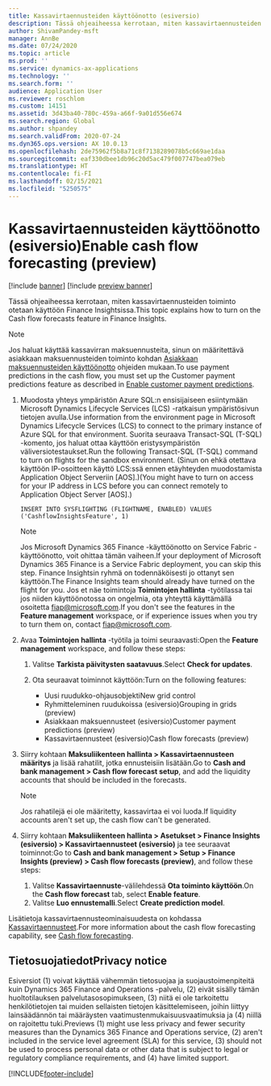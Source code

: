 ```yaml
---
title: Kassavirtaennusteiden käyttöönotto (esiversio)
description: Tässä ohjeaiheessa kerrotaan, miten kassavirtaennusteiden toiminto otetaan käyttöön Finance Insightsissa.
author: ShivamPandey-msft
manager: AnnBe
ms.date: 07/24/2020
ms.topic: article
ms.prod: ''
ms.service: dynamics-ax-applications
ms.technology: ''
ms.search.form: ''
audience: Application User
ms.reviewer: roschlom
ms.custom: 14151
ms.assetid: 3d43ba40-780c-459a-a66f-9a01d556e674
ms.search.region: Global
ms.author: shpandey
ms.search.validFrom: 2020-07-24
ms.dyn365.ops.version: AX 10.0.13
ms.openlocfilehash: 2de75962f5b8a71c8f7138289078b5c669ae1daa
ms.sourcegitcommit: eaf330dbee1db96c20d5ac479f007747bea079eb
ms.translationtype: HT
ms.contentlocale: fi-FI
ms.lasthandoff: 02/15/2021
ms.locfileid: "5250575"
---
```

# <a name="enable-cash-flow-forecasting-preview"></a><span data-ttu-id="8b399-103">Kassavirtaennusteiden käyttöönotto (esiversio)</span><span class="sxs-lookup"><span data-stu-id="8b399-103">Enable cash flow forecasting (preview)</span></span>

[!include [banner](../includes/banner.md)]
[!include [preview banner](../includes/preview-banner.md)]

<span data-ttu-id="8b399-104">Tässä ohjeaiheessa kerrotaan, miten kassavirtaennusteiden toiminto otetaan käyttöön Finance Insightsissa.</span><span class="sxs-lookup"><span data-stu-id="8b399-104">This topic explains how to turn on the Cash flow forecasts feature in Finance Insights.</span></span>

> [!NOTE]
> <span data-ttu-id="8b399-105">Jos haluat käyttää kassavirran maksuennusteita, sinun on määritettävä asiakkaan maksuennusteiden toiminto kohdan [Asiakkaan maksuennusteiden käyttöönotto](enable-cust-paymnt-prediction.md) ohjeiden mukaan.</span><span class="sxs-lookup"><span data-stu-id="8b399-105">To use payment predictions in the cash flow, you must set up the Customer payment predictions feature as described in [Enable customer payment predictions](enable-cust-paymnt-prediction.md).</span></span>

1. <span data-ttu-id="8b399-106">Muodosta yhteys ympäristön Azure SQL:n ensisijaiseen esiintymään Microsoft Dynamics Lifecycle Services (LCS) -ratkaisun ympäristösivun tietojen avulla.</span><span class="sxs-lookup"><span data-stu-id="8b399-106">Use information from the environment page in Microsoft Dynamics Lifecycle Services (LCS) to connect to the primary instance of Azure SQL for that environment.</span></span> <span data-ttu-id="8b399-107">Suorita seuraava Transact-SQL (T-SQL) -komento, jos haluat ottaa käyttöön eristysympäristön väliversiotestaukset.</span><span class="sxs-lookup"><span data-stu-id="8b399-107">Run the following Transact-SQL (T-SQL) command to turn on flights for the sandbox environment.</span></span> <span data-ttu-id="8b399-108">(Sinun on ehkä otettava käyttöön IP-osoitteen käyttö LCS:ssä ennen etäyhteyden muodostamista Application Object Serveriin \[AOS\].)</span><span class="sxs-lookup"><span data-stu-id="8b399-108">(You might have to turn on access for your IP address in LCS before you can connect remotely to Application Object Server \[AOS\].)</span></span>

    `INSERT INTO SYSFLIGHTING (FLIGHTNAME, ENABLED) VALUES ('CashflowInsightsFeature', 1)`

    > [!NOTE]
    > <span data-ttu-id="8b399-109">Jos Microsoft Dynamics 365 Finance -käyttöönotto on Service Fabric -käyttöönotto, voit ohittaa tämän vaiheen.</span><span class="sxs-lookup"><span data-stu-id="8b399-109">If your deployment of Microsoft Dynamics 365 Finance is a Service Fabric deployment, you can skip this step.</span></span> <span data-ttu-id="8b399-110">Finance Insightsin ryhmä on todennäköisesti jo ottanyt sen käyttöön.</span><span class="sxs-lookup"><span data-stu-id="8b399-110">The Finance Insights team should already have turned on the flight for you.</span></span> <span data-ttu-id="8b399-111">Jos et näe toimintoja **Toimintojen hallinta** -työtilassa tai jos niiden käyttöönotossa on ongelmia, ota yhteyttä käyttämällä osoitetta <fiap@microsoft.com>.</span><span class="sxs-lookup"><span data-stu-id="8b399-111">If you don't see the features in the **Feature management** workspace, or if experience issues when you try to turn them on, contact <fiap@microsoft.com>.</span></span>
  
2. <span data-ttu-id="8b399-112">Avaa **Toimintojen hallinta** -työtila ja toimi seuraavasti:</span><span class="sxs-lookup"><span data-stu-id="8b399-112">Open the **Feature management** workspace, and follow these steps:</span></span>

    1. <span data-ttu-id="8b399-113">Valitse **Tarkista päivitysten saatavuus**.</span><span class="sxs-lookup"><span data-stu-id="8b399-113">Select **Check for updates**.</span></span>
    2. <span data-ttu-id="8b399-114">Ota seuraavat toiminnot käyttöön:</span><span class="sxs-lookup"><span data-stu-id="8b399-114">Turn on the following features:</span></span>

        - <span data-ttu-id="8b399-115">Uusi ruudukko-ohjausobjekti</span><span class="sxs-lookup"><span data-stu-id="8b399-115">New grid control</span></span>
        - <span data-ttu-id="8b399-116">Ryhmitteleminen ruudukoissa (esiversio)</span><span class="sxs-lookup"><span data-stu-id="8b399-116">Grouping in grids (preview)</span></span> 
        - <span data-ttu-id="8b399-117">Asiakkaan maksuennusteet (esiversio)</span><span class="sxs-lookup"><span data-stu-id="8b399-117">Customer payment predictions (preview)</span></span>
        - <span data-ttu-id="8b399-118">Kassavirtaennusteet (esiversio)</span><span class="sxs-lookup"><span data-stu-id="8b399-118">Cash flow forecasts (preview)</span></span>

3. <span data-ttu-id="8b399-119">Siirry kohtaan **Maksuliikenteen hallinta \> Kassavirtaennusteen määritys** ja lisää rahatilit, jotka ennusteisiin lisätään.</span><span class="sxs-lookup"><span data-stu-id="8b399-119">Go to **Cash and bank management \> Cash flow forecast setup**, and add the liquidity accounts that should be included in the forecasts.</span></span>

    > [!NOTE]
    > <span data-ttu-id="8b399-120">Jos rahatilejä ei ole määritetty, kassavirtaa ei voi luoda.</span><span class="sxs-lookup"><span data-stu-id="8b399-120">If liquidity accounts aren't set up, the cash flow can't be generated.</span></span>

4. <span data-ttu-id="8b399-121">Siirry kohtaan **Maksuliikenteen hallinta \> Asetukset \> Finance Insights (esiversio) \> Kassavirtaennusteet (esiversio)** ja tee seuraavat toiminnot:</span><span class="sxs-lookup"><span data-stu-id="8b399-121">Go to **Cash and bank management \> Setup \> Finance Insights (preview) \> Cash flow forecasts (preview)**, and follow these steps:</span></span>

    1. <span data-ttu-id="8b399-122">Valitse **Kassavirtaennuste**-välilehdessä **Ota toiminto käyttöön**.</span><span class="sxs-lookup"><span data-stu-id="8b399-122">On the **Cash flow forecast** tab, select **Enable feature**.</span></span>
    2. <span data-ttu-id="8b399-123">Valitse **Luo ennustemalli**.</span><span class="sxs-lookup"><span data-stu-id="8b399-123">Select **Create prediction model**.</span></span>

<span data-ttu-id="8b399-124">Lisätietoja kassavirtaennusteominaisuudesta on kohdassa [Kassavirtaennusteet](cash-flow-forecast-intro.md).</span><span class="sxs-lookup"><span data-stu-id="8b399-124">For more information about the cash flow forecasting capability, see [Cash flow forecasting](cash-flow-forecast-intro.md).</span></span>

## <a name="privacy-notice"></a><span data-ttu-id="8b399-125">Tietosuojatiedot</span><span class="sxs-lookup"><span data-stu-id="8b399-125">Privacy notice</span></span>

<span data-ttu-id="8b399-126">Esiversiot (1) voivat käyttää vähemmän tietosuojaa ja suojaustoimenpiteitä kuin Dynamics 365 Finance and Operations -palvelu, (2) eivät sisälly tämän huoltotilauksen palvelutasosopimukseen, (3) niitä ei ole tarkoitettu henkilötietojen tai muiden sellaisten tietojen käsittelemiseen, joihin liittyy lainsäädännön tai määräysten vaatimustenmukaisuusvaatimuksia ja (4) niillä on rajoitettu tuki.</span><span class="sxs-lookup"><span data-stu-id="8b399-126">Previews (1) might use less privacy and fewer security measures than the Dynamics 365 Finance and Operations service, (2) aren't included in the service level agreement (SLA) for this service, (3) should not be used to process personal data or other data that is subject to legal or regulatory compliance requirements, and (4) have limited support.</span></span>


[!INCLUDE[footer-include](../../includes/footer-banner.md)]
